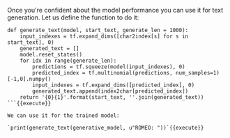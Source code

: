 Once you're confident about the model performance you can use it for text generation. Let us define the function to do it:

```
def generate_text(model, start_text, generate_len = 1000):
    input_indexes = tf.expand_dims([char2index[s] for s in start_text], 0)
    generated_text = []
    model.reset_states()
    for idx in range(generate_len):
        predictions = tf.squeeze(model(input_indexes), 0)
        predicted_index = tf.multinomial(predictions, num_samples=1)[-1,0].numpy()
        input_indexes = tf.expand_dims([predicted_index], 0)
        generated_text.append(index2char[predicted_index])
    return '{0}{1}'.format(start_text, ''.join(generated_text))
```{{execute}}

We can use it for the trained model:

`print(generate_text(generative_model, u"ROMEO: "))`{{execute}}

